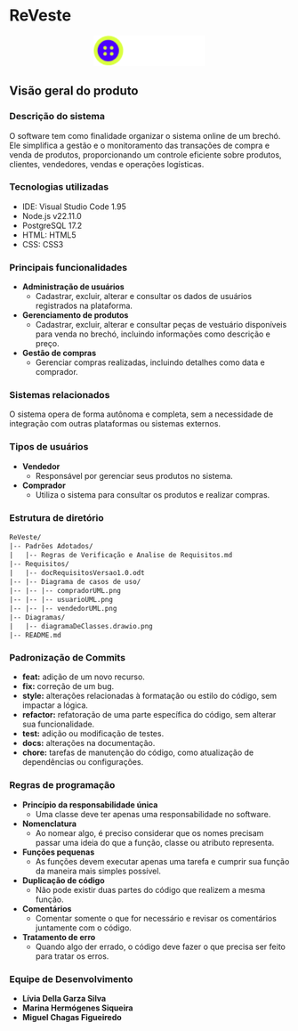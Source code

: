 # ReVeste

<p align="center">
  <img src="src/view/Imagens/revestelogo.png" alt="Logo do ReVeste" width="200">
</p>

## Visão geral do produto

### Descrição do sistema

O software tem como finalidade organizar o sistema online de um brechó. Ele simplifica a gestão e o monitoramento das transações de compra e venda de produtos, proporcionando um controle eficiente sobre produtos, clientes, vendedores, vendas e operações logísticas.

### Tecnologias utilizadas

- IDE: Visual Studio Code 1.95
- Node.js v22.11.0
- PostgreSQL 17.2
- HTML: HTML5
- CSS: CSS3

### Principais funcionalidades

- **Administração de usuários**
  - Cadastrar, excluir, alterar e consultar os dados de usuários registrados na plataforma.
- **Gerenciamento de produtos**
  - Cadastrar, excluir, alterar e consultar peças de vestuário disponíveis para venda no brechó, incluindo informações como descrição e preço.
- **Gestão de compras**
  - Gerenciar compras realizadas, incluindo detalhes como data e comprador.

### Sistemas relacionados

O sistema opera de forma autônoma e completa, sem a necessidade de integração com outras plataformas ou sistemas externos.

### Tipos de usuários

- **Vendedor**
  - Responsável por gerenciar seus produtos no sistema.
- **Comprador**
  - Utiliza o sistema para consultar os produtos e realizar compras.

### Estrutura de diretório

```
ReVeste/
|-- Padrões Adotados/
|   |-- Regras de Verificação e Analise de Requisitos.md
|-- Requisitos/
|   |-- docRequisitosVersao1.0.odt
|-- |-- Diagrama de casos de uso/
|-- |-- |-- compradorUML.png
|-- |-- |-- usuarioUML.png
|-- |-- |-- vendedorUML.png
|-- Diagramas/
|   |-- diagramaDeClasses.drawio.png
|-- README.md
```

### Padronização de Commits

- **feat:** adição de um novo recurso.
- **fix:** correção de um bug.
- **style:** alterações relacionadas à formatação ou estilo do código, sem impactar a lógica.
- **refactor:** refatoração de uma parte específica do código, sem alterar sua funcionalidade.
- **test:** adição ou modificação de testes.
- **docs:** alterações na documentação.
- **chore:** tarefas de manutenção do código, como atualização de dependências ou configurações.

### Regras de programação

- **Princípio da responsabilidade única**
  - Uma classe deve ter apenas uma responsabilidade no software.
- **Nomenclatura**
  - Ao nomear algo, é preciso considerar que os nomes precisam passar uma ideia do que a função, classe ou atributo representa.
- **Funções pequenas**
  - As funções devem executar apenas uma tarefa e cumprir sua função da maneira mais simples possível.
- **Duplicação de código**
  - Não pode existir duas partes do código que realizem a mesma função.
- **Comentários**
  - Comentar somente o que for necessário e revisar os comentários juntamente com o código.
- **Tratamento de erro**
  - Quando algo der errado, o código deve fazer o que precisa ser feito para tratar os erros.

### Equipe de Desenvolvimento

- **Lívia Della Garza Silva**
- **Marina Hermógenes Siqueira**
- **Miguel Chagas Figueiredo**
